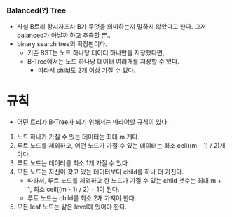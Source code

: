 ### Balanced(?) Tree
- 사실 B트리 창시자조차 B가 무엇을 의미하는지 말하지 않았다고 한다. 그저 balanced가 아닐까 하고 추측할 뿐..
- binary search tree의 확장판이다.
    - 기존 BST는 노드 하나당 데이터 하나만을 저장했다면, 
    - B-Tree에서는 노드 하나당 데이터 여러개를 저장할 수 있다.
        - 따라서 child도 2개 이상 가질 수 있다.

# 규칙
- 어떤 트리가 B-Tree가 되기 위해서는 따라야할 규칙이 있다.

1. 노드 하나가 가질 수 있는 데이터는 최대 m 개다.
2. 루트 노드를 제외하고, 어떤 노드가 가질 수 있는 데이터는 최소 ceil((m - 1) / 2)개이다.
3. 루트 노드는 데이터를 최소 1개 가질 수 있다.
4. 모든 노드는 자신이 갖고 있는 데이터보다 child를 하나 더 가진다.
    - 따라서, 루트 노드를 제외하고 한 노드가 가질 수 있는 child 갯수는 최대 m + 1, 최소 ceil((m - 1) / 2) + 1이 된다.
    - 루트 노드는 child를 최소 2개 가져야 한다.
5. 모든 leaf 노드는 같은 level에 있어야 한다.